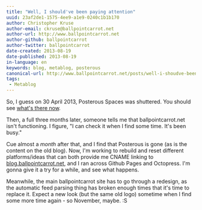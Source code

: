 ```yaml
---
title: "Well, I should've been paying attention"
uuid: 23af2de1-1575-4ee9-a1e9-0240c1b1b170
author: Christopher Kruse
author-email: ckruse@ballpointcarrot.net
author-url: http://www.ballpointcarrot.net
author-github: ballpointcarrot
author-twitter: ballpointcarrot
date-created: 2013-08-19
date-published: 2013-08-19
in-language: en
keywords: blog, metablog, posterous
canonical-url: http://www.ballpointcarrot.net/posts/well-i-shoudve-been
tags:
 - Metablog
---
```

So, I guess on 30 April 2013, Posterous Spaces was shuttered. You should see [what's there now](http://www.posterous.com).

Then, a full three months later, someone tells me that ballpointcarrot.net isn't functioning.
I figure, "I can check it when I find some time. It's been busy." 

Cue almost a *month* after that, and I find that Posterous is gone (as is the content on the old blog).
Now, I'm working to rebuild and reset different platforms/ideas that can both provide me CNAME linking
to [blog.ballpointcarrot.net](http://blog.ballpointcarrot.net), and I ran across Github Pages and Octopress.
I'm gonna give it a try for a while, and see what happens.

Meanwhile, the main ballpointcarrot site has to go through a redesign, as the automatic feed parsing thing has 
broken enough times that it's time to replace it. Expect a new look (but the same old logo) sometime when I find 
some more time again - so November, maybe. :S

